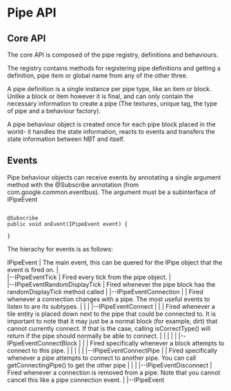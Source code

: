 Pipe API
========

Core API
--------

The core API is composed of the pipe registry, definitions and behaviours.

The registry contains methods for registering pipe definitions and getting a definition, pipe item or global name from any of the other three.

A pipe definition is a single instance per pipe type, like an item or block. Unlike a block or item however it is final, and can only contain the necessary information to create a pipe (The textures, unique tag, the type of pipe and a behaviour factory).

A pipe behaviour object is created once for each pipe block placed in the world- it handles the state information, reacts to events and transfers the state information between NBT and itself.

Events
------

Pipe behaviour objects can receive events by annotating a single argument method with the @Subscribe annotation (from com.google.common.eventbus). The argument must be a subinterface of IPipeEvent

````

@Subscribe
public void onEvent(IPipeEvent event) {
	
}
````

The hierachy for events is as follows:

IPipeEvent
 |  The main event, this can be quered for the IPipe object that the event is fired on.
 |	
 |--IPipeEventTick
 |      Fired every tick from the pipe object.
 |		
 |--IPipeEventRandomDisplayTick
 |      Fired whenever the pipe block has the randomDisplayTick method called
 |
 |--IPipeEventConnection
 | |    Fired whenever a connection changes with a pipe. The most useful events to listen to are its subtypes.
 | |
 | |--IPipeEventConnect
 | | |    Fired whenever a tile entity is placed down next to the pipe that could be connected to. It is important to note that it may just be a normal block (for example, dirt) that cannot currently connect. If that is the case, calling isCorrectType() will return if the pipe should normally be able to connect.
 | | |
 | | |--IPipeEventConnectBlock
 | | |      Fired specifically whenever a block attempts to connect to this pipe.
 | | |
 | | |--IPipeEventConnectPipe
 | |        Fired specifically whenever a pipe attempts to connect to another pipe. You can call getConnectingPipe() to get the other pipe
 | |
 | |--IPipeEventDisconnect
 |        Fired whenever a connection is removed from a pipe. Note that you cannot cancel this like a pipe connection event.
 |
 |--IPipeEvent